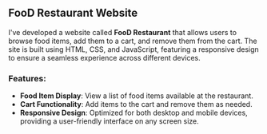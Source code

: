 ## FooD Restaurant Website

I've developed a website called **FooD Restaurant** that allows users to browse food items, add them to a cart, and remove them from the cart. The site is built using HTML, CSS, and JavaScript, featuring a responsive design to ensure a seamless experience across different devices.

### Features:

- **Food Item Display**: View a list of food items available at the restaurant.
- **Cart Functionality**: Add items to the cart and remove them as needed.
- **Responsive Design**: Optimized for both desktop and mobile devices, providing a user-friendly interface on any screen size.
